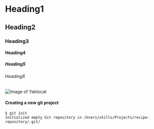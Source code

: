# Heading1
## Heading2
### Heading3
#### Heading4
##### Heading5
###### Heading6

![Image of Yaktocat](https://octodex.github.com/images/yaktocat.png)

#### Creating a new git project
```
$ git init
Initialized empty Git repository in /Users/skills/Projects/recipe-repository/.git/
```
